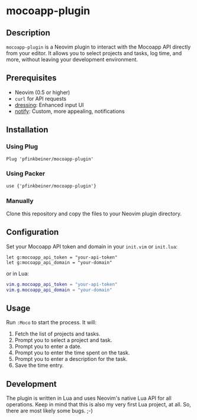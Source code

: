 # mocoapp-plugin

## Description

`mocoapp-plugin` is a Neovim plugin to interact with the Mocoapp API directly from your editor. It allows you to select projects and tasks, log time, and more, without leaving your development environment.

## Prerequisites

- Neovim (0.5 or higher)
- `curl` for API requests
- [dressing](https://github.com/stevearc/dressing.nvim): Enhanced input UI
- [notify](https://github.com/rcarriga/nvim-notify): Custom, more appealing, notifications

## Installation

### Using Plug

```
Plug 'pfinkbeiner/mocoapp-plugin'
```

### Using Packer

```
use {'pfinkbeiner/mocoapp-plugin'}
```

### Manually

Clone this repository and copy the files to your Neovim plugin directory.

## Configuration

Set your Mocoapp API token and domain in your `init.vim` or `init.lua`:

```vim
let g:mocoapp_api_token = "your-api-token"
let g:mocoapp_api_domain = "your-domain"
```

or in Lua:

```lua
vim.g.mocoapp_api_token = "your-api-token"
vim.g.mocoapp_api_domain = "your-domain"
```

## Usage

Run `:Moco` to start the process. It will:

1. Fetch the list of projects and tasks.
2. Prompt you to select a project and task.
3. Prompt you to enter a date.
4. Prompt you to enter the time spent on the task.
5. Prompt you to enter a description for the task.
6. Save the time entry.

## Development

The plugin is written in Lua and uses Neovim's native Lua API for all operations. Keep in mind that this is also my very first Lua project, at all.
So, there are most likely some bugs. ;-)
